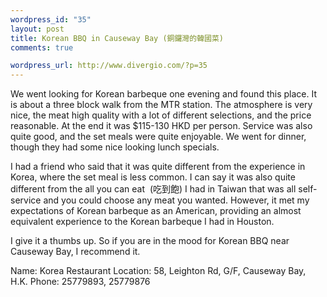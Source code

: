 ```yaml
--- 
wordpress_id: "35"
layout: post
title: Korean BBQ in Causeway Bay (銅鑼灣的韓國菜)
comments: true

wordpress_url: http://www.divergio.com/?p=35
---
```

We went looking for Korean barbeque one evening and found this place. It is about a three block walk from the MTR station. The atmosphere is very nice, the meat high quality with a lot of different selections, and the price reasonable. At the end it was $115-130 HKD per person. Service was also quite good, and the set meals were quite enjoyable. We went for dinner, though they had some nice looking lunch specials.

I had a friend who said that it was quite different from the experience in Korea, where the set meal is less common.  I can say it was also quite different from the all you can eat  (吃到飽) I had in Taiwan that was all self-service and you could choose any meat you wanted. However, it met my expectations of Korean barbeque as an American, providing an almost equivalent experience to the Korean barbeque I had in Houston.

I give it a thumbs up. So if you are in the mood for Korean BBQ near Causeway Bay, I recommend it.

Name: Korea Restaurant
Location: 58, Leighton Rd, G/F, Causeway Bay, H.K.
Phone: 25779893, 25779876
